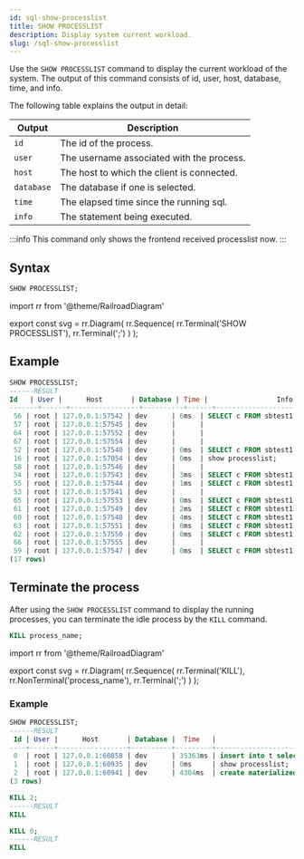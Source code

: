 ```yaml
---
id: sql-show-processlist
title: SHOW PROCESSLIST
description: Display system current workload.
slug: /sql-show-processlist
---
```

<head>
  <link rel="canonical" href="https://docs.risingwave.com/docs/current/sql-show-processlist/" />
</head>

Use the `SHOW PROCESSLIST` command to display the current workload of the system. The output of this command consists of id, user, host, database, time, and info. 

The following table explains the output in detail:

| Output | Description|
|-----------|-------------|
|`id`|The id of the process.|
|`user`|The username associated with the process.|
|`host`|The host to which the client is connected.|
|`database`|The database if one is selected.|
|`time`|The elapsed time since the running sql.|
|`info`|The statement being executed.|


:::info
This command only shows the frontend received processlist now.
:::

## Syntax

```sql
SHOW PROCESSLIST;
```

import rr from '@theme/RailroadDiagram'

export const svg = rr.Diagram(
    rr.Sequence(
        rr.Terminal('SHOW PROCESSLIST'),
        rr.Terminal(';')
    )
);

<drawer SVG={svg} />




## Example

```sql
SHOW PROCESSLIST;
------RESULT
Id   | User |      Host       | Database | Time |                 Info
-------+------+-----------------+----------+------+---------------------------------------
 56 | root | 127.0.0.1:57542 | dev      | 6ms  | SELECT c FROM sbtest1 WHERE id=197719
 57 | root | 127.0.0.1:57545 | dev      |      |
 64 | root | 127.0.0.1:57552 | dev      |      |
 67 | root | 127.0.0.1:57554 | dev      |      |
 52 | root | 127.0.0.1:57540 | dev      | 0ms  | SELECT c FROM sbtest1 WHERE id=961513
 16 | root | 127.0.0.1:57054 | dev      | 0ms  | show processlist;
 58 | root | 127.0.0.1:57546 | dev      |      |
 54 | root | 127.0.0.1:57543 | dev      | 3ms  | SELECT c FROM sbtest1 WHERE id=99465
 55 | root | 127.0.0.1:57544 | dev      | 1ms  | SELECT c FROM sbtest1 WHERE id=601879
 53 | root | 127.0.0.1:57541 | dev      |      |
 65 | root | 127.0.0.1:57553 | dev      | 0ms  | SELECT c FROM sbtest1 WHERE id=547609
 61 | root | 127.0.0.1:57549 | dev      | 2ms  | SELECT c FROM sbtest1 WHERE id=394922
 60 | root | 127.0.0.1:57548 | dev      | 4ms  | SELECT c FROM sbtest1 WHERE id=453909
 63 | root | 127.0.0.1:57551 | dev      | 0ms  | SELECT c FROM sbtest1 WHERE id=190594
 62 | root | 127.0.0.1:57550 | dev      | 0ms  | SELECT c FROM sbtest1 WHERE id=128925
 66 | root | 127.0.0.1:57555 | dev      |      |
 59 | root | 127.0.0.1:57547 | dev      | 0ms  | SELECT c FROM sbtest1 WHERE id=772039
(17 rows)
```

## Terminate the process

After using the `SHOW PROCESSLIST` command to display the running processes, you can terminate the idle process by the `KILL` command.


```sql
KILL process_name;
```

import rr from '@theme/RailroadDiagram'

export const svg = rr.Diagram(
    rr.Sequence(
        rr.Terminal('KILL'),
        rr.NonTerminal('process_name'),
        rr.Terminal(';')
    )
);





### Example
```sql
SHOW PROCESSLIST;
------RESULT
 Id | User |      Host       | Database |  Time   |                            Info
----+------+-----------------+----------+---------+------------------------------------------------------------
 0  | root | 127.0.0.1:60858 | dev      | 35363ms | insert into t select i from generate_series(1, 1000000) i;
 1  | root | 127.0.0.1:60935 | dev      | 0ms     | show processlist;
 2  | root | 127.0.0.1:60941 | dev      | 4304ms  | create materialized view mv2 as select * from t;
(3 rows)

KILL 2;
------RESULT
KILL

KILL 0;
------RESULT
KILL
```
